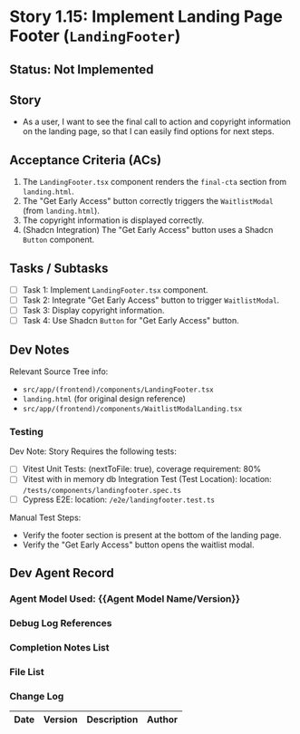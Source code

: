 # Story 1.15: Implement Landing Page Footer (`LandingFooter`)

## Status: Not Implemented

## Story

- As a user, I want to see the final call to action and copyright information on the landing page, so that I can easily find options for next steps.

## Acceptance Criteria (ACs)

1.  The `LandingFooter.tsx` component renders the `final-cta` section from `landing.html`.
2.  The "Get Early Access" button correctly triggers the `WaitlistModal` (from `landing.html`).
3.  The copyright information is displayed correctly.
4.  (Shadcn Integration) The "Get Early Access" button uses a Shadcn `Button` component.

## Tasks / Subtasks

- [ ] Task 1: Implement `LandingFooter.tsx` component.
- [ ] Task 2: Integrate "Get Early Access" button to trigger `WaitlistModal`.
- [ ] Task 3: Display copyright information.
- [ ] Task 4: Use Shadcn `Button` for "Get Early Access" button.

## Dev Notes

Relevant Source Tree info:
- `src/app/(frontend)/components/LandingFooter.tsx`
- `landing.html` (for original design reference)
- `src/app/(frontend)/components/WaitlistModalLanding.tsx`

### Testing

Dev Note: Story Requires the following tests:

- [ ] Vitest Unit Tests: (nextToFile: true), coverage requirement: 80%
- [ ] Vitest with in memory db Integration Test (Test Location): location: `/tests/components/landingfooter.spec.ts`
- [ ] Cypress E2E: location: `/e2e/landingfooter.test.ts`

Manual Test Steps:
- Verify the footer section is present at the bottom of the landing page.
- Verify the "Get Early Access" button opens the waitlist modal.

## Dev Agent Record

### Agent Model Used: {{Agent Model Name/Version}}

### Debug Log References

### Completion Notes List

### File List

### Change Log

| Date | Version | Description | Author |
| :--- | :------ | :---------- | :----- |
